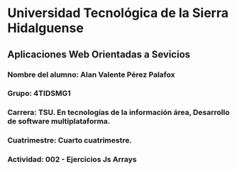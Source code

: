 # Universidad Tecnológica de la Sierra Hidalguense
## Aplicaciones Web Orientadas a Sevicios
### Nombre del alumno: Alan Valente Pérez Palafox
### Grupo: 4TIDSMG1
### Carrera: TSU. En tecnologías de la información área, Desarrollo de software multiplataforma.
### Cuatrimestre: Cuarto cuatrimestre.
### Actividad: 002 - Ejercicios Js Arrays